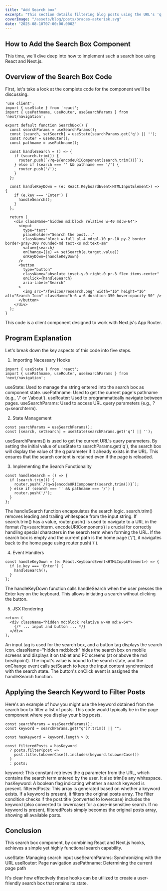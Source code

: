 ```yaml
---
title: "Add Search box"
excerpt: "This section details filtering blog posts using the URL's 'q' query parameter. It retrieves the keyword, case-insensitively filters posts by title, and shows all posts if no keyword, delivering content based on user search intent."
coverImage: "/assets/blog/posts/braces-asterisk.svg"
date: "2025-08-10T07:00:00.000Z"
---
```

## How to Add the Search Box Component
This time, we'll dive deep into how to implement such a search box using React and Next.js.

## Overview of the Search Box Code
First, let's take a look at the complete code for the component we'll be discussing.
```tsx:_components.search-box.tsx
'use client';
import { useState } from 'react';
import { usePathname, useRouter, useSearchParams } from 'next/navigation';

export default function SearchBox() {
  const searchParams = useSearchParams();
  const [search, setSearch] = useState(searchParams.get('q') || '');
  const router = useRouter();
  const pathname = usePathname();

  const handleSearch = () => {
    if (search.trim()) {
      router.push(`/?q=${encodeURIComponent(search.trim())}`);
    } else if (search === '' && pathname === '/') {
      router.push('/');
    }
  };

  const handleKeyDown = (e: React.KeyboardEvent<HTMLInputElement>) => {
    if (e.key === 'Enter') {
      handleSearch();
    }
  };

  return (
    <div className="hidden md:block relative w-40 md:w-64">
      <input
        type="text"
        placeholder="Search the post..."
        className="block w-full pl-4 md:pl-10 pr-10 py-2 border border-gray-300 rounded-md text-xs md:text-sm"
        value={search}
        onChange={(e) => setSearch(e.target.value)}
        onKeyDown={handleKeyDown}
      />
      <button
        type="button"
        className="absolute inset-y-0 right-0 pr-3 flex items-center"
        onClick={handleSearch}
        aria-label="Search"
      >
        <img src="/favicon/research.png" width="16" height="16" alt="Search Icon" className="h-6 w-6 duration-350 hover:opacity-50" />
      </button>
    </div>
  );
}
```
This code is a client component designed to work with Next.js's App Router.

## Program Explanation
Let's break down the key aspects of this code into five steps.

1. Importing Necessary Hooks

```tsx
import { useState } from 'react';
import { usePathname, useRouter, useSearchParams } from 'next/navigation';
```
useState: Used to manage the string entered into the search box as component state.
usePathname: Used to get the current page's pathname (e.g., '/' or '/about').
useRouter: Used to programmatically navigate between pages.
useSearchParams: Used to access URL query parameters (e.g., ?q=searchterm).

2. State Management

```tsx
const searchParams = useSearchParams();
const [search, setSearch] = useState(searchParams.get('q') || '');
```
useSearchParams() is used to get the current URL's query parameters.
By setting the initial value of useState to searchParams.get('q'), the search box will display the value of the q parameter if it already exists in the URL. This ensures that the search content is retained even if the page is reloaded.

3. Implementing the Search Functionality

```tsx
const handleSearch = () => {
  if (search.trim()) {
    router.push(`/?q=${encodeURIComponent(search.trim())}`);
  } else if (search === '' && pathname === '/') {
    router.push('/');
  }
};
```
The handleSearch function encapsulates the search logic.
search.trim() removes leading and trailing whitespace from the input string.
If search.trim() has a value, router.push() is used to navigate to a URL in the format /?q=searchterm.
encodeURIComponent() is crucial for correctly handling special characters in the search term when forming the URL.
If the search box is empty and the current path is the home page ('/'), it navigates back to the home page using router.push('/').

4. Event Handlers

```tsx
const handleKeyDown = (e: React.KeyboardEvent<HTMLInputElement>) => {
  if (e.key === 'Enter') {
    handleSearch();
  }
};
```
The handleKeyDown function calls handleSearch when the user presses the Enter key on the keyboard. This allows initiating a search without clicking the button.

5. JSX Rendering

```tsx
return (
  <div className="hidden md:block relative w-40 md:w-64">
    {/* ... input and button ... */}
  </div>
);
```
An input tag is used for the search box, and a button tag displays the search icon.
className="hidden md:block" hides the search box on mobile screens and displays it on tablet and PC screens (at or above the md breakpoint).
The input's value is bound to the search state, and the onChange event calls setSearch to keep the input content synchronized with the search state.
The button's onClick event is assigned the handleSearch function.

## Applying the Search Keyword to Filter Posts
Here's an example of how you might use the keyword obtained from the search box to filter a list of posts. This code would typically be in the page component where you display your blog posts.
```tsx
const searchParams = useSearchParams();
const keyword = searchParams.get("q")?.trim() || "";

const hasKeyword = keyword.length > 0;

const filteredPosts = hasKeyword
  ? posts.filter(post =>
    post.title.toLowerCase().includes(keyword.toLowerCase())
  )
  : posts;
```
keyword: This constant retrieves the q parameter from the URL, which contains the search term entered by the user. It also trim()s any whitespace.
hasKeyword: A boolean flag indicating whether a search keyword is present.
filteredPosts: This array is generated based on whether a keyword exists.
If a keyword is present, it filters the original posts array. The filter condition checks if the post.title (converted to lowercase) includes the keyword (also converted to lowercase) for a case-insensitive search.
If no keyword is present, filteredPosts simply becomes the original posts array, showing all available posts.

## Conclusion
This search box component, by combining React and Next.js hooks, achieves a simple yet highly functional search capability.

useState: Managing search input
useSearchParams: Synchronizing with the URL
useRouter: Page navigation
usePathname: Determining the current page path

It's clear how effectively these hooks can be utilized to create a user-friendly search box that retains its state.